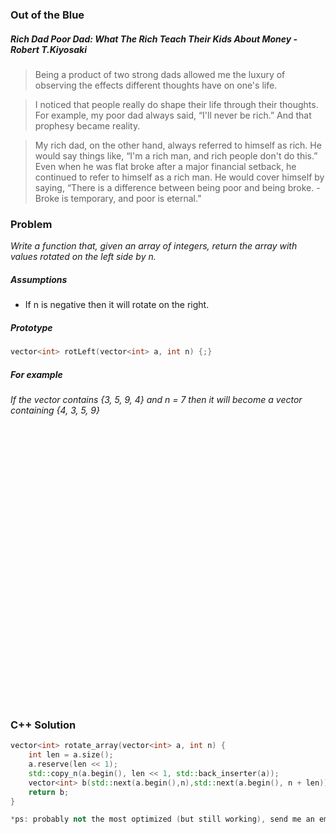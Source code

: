### Out of the Blue

##### Rich Dad Poor Dad: What The Rich Teach Their Kids About Money - Robert T.Kiyosaki
> Being a product of two strong dads allowed me the luxury of observing the effects different thoughts have on one's life.  

> I noticed that people really do shape their life through their thoughts. For example, my poor dad always said, “I'll never be rich.” And that prophesy became reality.  

> My rich dad, on the other hand, always referred to himself as rich. He would say things like, “I'm a rich man, and rich people don't do this.” Even when he was flat broke after a major financial setback, he continued to refer to himself as a rich man. He would cover himself by saying, “There is a difference between being poor and being broke. -Broke is temporary, and poor is eternal.”

### Problem

*Write a function that, given an array of integers, return the array with values rotated on the left side by n.*

##### Assumptions

* If n is negative then it will rotate on the right.

##### Prototype
```c++
vector<int> rotLeft(vector<int> a, int n) {;}
```

##### For example
*If the vector contains {3, 5, 9, 4} and n = 7 then it will become a vector containing {4, 3, 5, 9}*

<pre>




























</pre>

### C++ Solution
```c++
vector<int> rotate_array(vector<int> a, int n) {
    int len = a.size();
    a.reserve(len << 1);
    std::copy_n(a.begin(), len << 1, std::back_inserter(a));
    vector<int> b(std::next(a.begin(),n),std::next(a.begin(), n + len));
    return b;
}

*ps: probably not the most optimized (but still working), send me an email / pull request if you have better*
```
